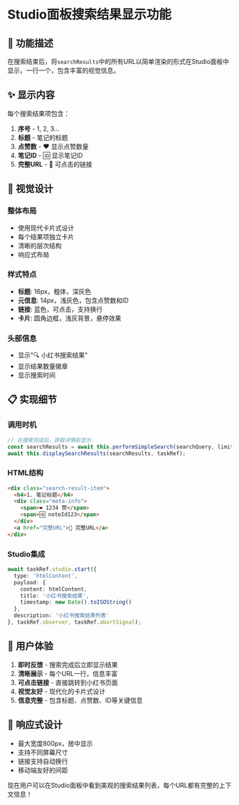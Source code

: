 # Studio面板搜索结果显示功能

## 🎯 功能描述

在搜索结束后，将`searchResults`中的所有URL以简单渲染的形式在Studio面板中显示，一行一个，包含丰富的视觉信息。

## ✨ 显示内容

每个搜索结果项包含：

1. **序号** - 1, 2, 3...
2. **标题** - 笔记的标题
3. **点赞数** - ❤️ 显示点赞数量
4. **笔记ID** - 🆔 显示笔记ID
5. **完整URL** - 🔗 可点击的链接

## 🎨 视觉设计

### 整体布局
- 使用现代卡片式设计
- 每个结果项独立卡片
- 清晰的层次结构
- 响应式布局

### 样式特点
- **标题**: 16px，粗体，深灰色
- **元信息**: 14px，浅灰色，包含点赞数和ID
- **链接**: 蓝色，可点击，支持换行
- **卡片**: 圆角边框，浅灰背景，悬停效果

### 头部信息
- 显示"🔍 小红书搜索结果"
- 显示结果数量徽章
- 显示搜索时间

## 📋 实现细节

### 调用时机
```typescript
// 在搜索完成后，获取详情前显示
const searchResults = await this.performSimpleSearch(searchQuery, limit);
await this.displaySearchResults(searchResults, taskRef);
```

### HTML结构
```html
<div class="search-result-item">
  <h4>1. 笔记标题</h4>
  <div class="meta-info">
    <span>❤️ 1234 赞</span>
    <span>🆔 noteId123</span>
  </div>
  <a href="完整URL">🔗 完整URL</a>
</div>
```

### Studio集成
```typescript
await taskRef.studio.start({
  type: 'htmlContent',
  payload: {
    content: htmlContent,
    title: '小红书搜索结果',
    timestamp: new Date().toISOString()
  },
  description: '小红书搜索结果列表'
}, taskRef.observer, taskRef.abortSignal);
```

## 🚀 用户体验

1. **即时反馈** - 搜索完成后立即显示结果
2. **清晰展示** - 每个URL一行，信息丰富
3. **可点击链接** - 直接跳转到小红书页面
4. **视觉友好** - 现代化的卡片式设计
5. **信息完整** - 包含标题、点赞数、ID等关键信息

## 📱 响应式设计

- 最大宽度800px，居中显示
- 支持不同屏幕尺寸
- 链接支持自动换行
- 移动端友好的间距

现在用户可以在Studio面板中看到美观的搜索结果列表，每个URL都有完整的上下文信息！
